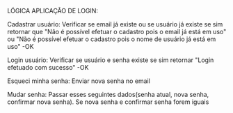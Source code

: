 LÓGICA APLICAÇÃO DE LOGIN:

Cadastrar usuário:
	Verificar se email já existe ou se usuário já existe se sim retornar que "Não é possível efetuar o cadastro pois o email já está em uso" ou "Não é possível efetuar o cadastro pois o nome de usuário já está em uso" -OK

Login usuário: 
	Verificar se usuário e senha existe se sim retornar "Login efetuado com sucesso" -OK

Esqueci minha senha:
	Enviar nova senha no email

Mudar senha:
	Passar esses seguintes dados(senha atual, nova senha, confirmar nova senha). Se nova senha e confirmar senha forem iguais 


